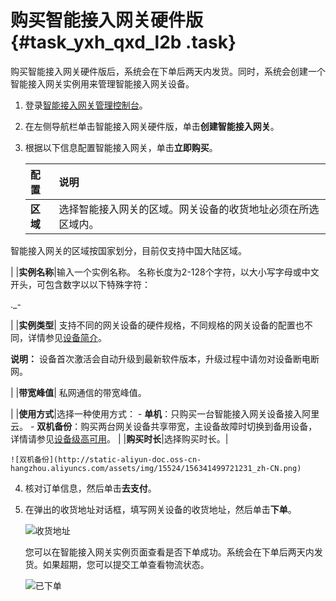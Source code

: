 # 购买智能接入网关硬件版 {#task_yxh_qxd_l2b .task}

购买智能接入网关硬件版后，系统会在下单后两天内发货。同时，系统会创建一个智能接入网关实例用来管理智能接入网关设备。

1.  登录[智能接入网关管理控制台](https://smartag.console.aliyun.com)。
2.  在左侧导航栏单击智能接入网关硬件版，单击**创建智能接入网关**。
3.  根据以下信息配置智能接入网关，单击**立即购买**。 

    |配置|说明|
    |:-|:-|
    |**区域**| 选择智能接入网关的区域。网关设备的收货地址必须在所选区域内。

 智能接入网关的区域按国家划分，目前仅支持中国大陆区域。

 |
    |**实例名称**|输入一个实例名称。 名称长度为2-128个字符，以大小写字母或中文开头，可包含数字以以下特殊字符：

 .\_-

 |
    |**实例类型**| 支持不同的网关设备的硬件规格，不同规格的网关设备的配置也不同，详情参见[设备简介](../../../../intl.zh-CN/产品简介/智能接入网关硬件版设备/设备简介.md#)。

 **说明：** 设备首次激活会自动升级到最新软件版本，升级过程中请勿对设备断电断网。

 |
    |**带宽峰值**| 私网通信的带宽峰值。

 |
    |**使用方式**|选择一种使用方式：     -   **单机**：只购买一台智能接入网关设备接入阿里云。
    -   **双机备份**：购买两台网关设备共享带宽，主设备故障时切换到备用设备，详情请参见[设备级高可用](../../../../intl.zh-CN/智能接入网关硬件版/高可用配置/设备级高可用.md#)。
 |
    |**购买时长**|选择购买时长。|

    ![双机备份](http://static-aliyun-doc.oss-cn-hangzhou.aliyuncs.com/assets/img/15524/156341499721231_zh-CN.png)

4.  核对订单信息，然后单击**去支付**。
5.  在弹出的收货地址对话框，填写网关设备的收货地址，然后单击**下单**。 

    ![收货地址](http://static-aliyun-doc.oss-cn-hangzhou.aliyuncs.com/assets/img/15524/156341499721238_zh-CN.png)

    您可以在智能接入网关实例页面查看是否下单成功。系统会在下单后两天内发货。如果超期，您可以提交工单查看物流状态。

    ![已下单](http://static-aliyun-doc.oss-cn-hangzhou.aliyuncs.com/assets/img/15524/156341499721239_zh-CN.png)


